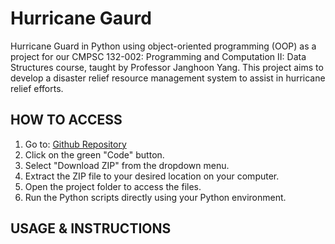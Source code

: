 # Hurricane Gaurd
Hurricane Guard in Python using object-oriented programming (OOP) as a project for our 
CMPSC 132-002: Programming and Computation II: Data Structures course, taught by 
Professor Janghoon Yang. This project aims to develop a disaster relief resource management
system to assist in hurricane relief efforts.

## HOW TO ACCESS
1. Go to: [Github Repository](https://github.com/Xiaohe041109/Project-2)
2. Click on the green "Code" button.
3. Select "Download ZIP" from the dropdown menu.
4. Extract the ZIP file to your desired location on your computer.
5. Open the project folder to access the files.
6. Run the Python scripts directly using your Python environment.

## USAGE & INSTRUCTIONS
